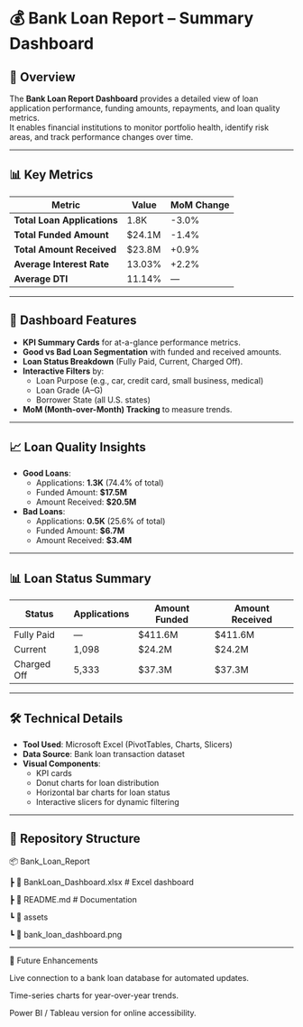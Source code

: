 # 💰 Bank Loan Report – Summary Dashboard


## 📌 Overview
The **Bank Loan Report Dashboard** provides a detailed view of loan application performance, funding amounts, repayments, and loan quality metrics.  
It enables financial institutions to monitor portfolio health, identify risk areas, and track performance changes over time.

---

## 📊 Key Metrics
| Metric | Value | MoM Change |
|--------|-------|------------|
| **Total Loan Applications** | 1.8K | -3.0% |
| **Total Funded Amount** | $24.1M | -1.4% |
| **Total Amount Received** | $23.8M | +0.9% |
| **Average Interest Rate** | 13.03% | +2.2% |
| **Average DTI** | 11.14% | — |

---

## 📂 Dashboard Features
- **KPI Summary Cards** for at-a-glance performance metrics.
- **Good vs Bad Loan Segmentation** with funded and received amounts.
- **Loan Status Breakdown** (Fully Paid, Current, Charged Off).
- **Interactive Filters** by:
  - Loan Purpose (e.g., car, credit card, small business, medical)
  - Loan Grade (A–G)
  - Borrower State (all U.S. states)
- **MoM (Month-over-Month) Tracking** to measure trends.

---

## 📈 Loan Quality Insights
- **Good Loans**:
  - Applications: **1.3K** (74.4% of total)
  - Funded Amount: **$17.5M**
  - Amount Received: **$20.5M**
- **Bad Loans**:
  - Applications: **0.5K** (25.6% of total)
  - Funded Amount: **$6.7M**
  - Amount Received: **$3.4M**

---

## 📊 Loan Status Summary
| Status       | Applications | Amount Funded | Amount Received |
|--------------|--------------|---------------|-----------------|
| Fully Paid   | —            | $411.6M       | $411.6M         |
| Current      | 1,098        | $24.2M        | $24.2M          |
| Charged Off  | 5,333        | $37.3M        | $37.3M          |

---

## 🛠 Technical Details
- **Tool Used**: Microsoft Excel (PivotTables, Charts, Slicers)
- **Data Source**: Bank loan transaction dataset
- **Visual Components**:
  - KPI cards
  - Donut charts for loan distribution
  - Horizontal bar charts for loan status
  - Interactive slicers for dynamic filtering

---

## 📁 Repository Structure

📦 Bank_Loan_Report

┣ 📜 BankLoan_Dashboard.xlsx # Excel dashboard

┣ 📜 README.md # Documentation

┗ 📂 assets

┗ 📜 bank_loan_dashboard.png

---
📌 Future Enhancements

Live connection to a bank loan database for automated updates.

Time-series charts for year-over-year trends.

Power BI / Tableau version for online accessibility.
